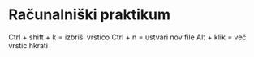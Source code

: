 # Računalniški praktikum
Ctrl + shift + k = izbriši vrstico
Ctrl + n = ustvari nov file
Alt + klik = več vrstic hkrati

